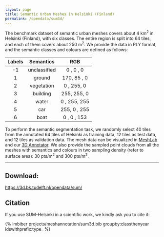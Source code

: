 ```yaml
---
layout: page
title: Semantic Urban Meshes in Helsinki (Finland)
permalink: /opendata/sum3d/
---
```


The benchmark dataset of semantic urban meshes covers about 4 km<sup>2</sup> in Helsinki (Finland), with six classes. The entire region is split into 64 tiles, and each of them covers about 250 m<sup>2</sup>. We provide the data in PLY format, and the semantic classes and colours are defined as follows:

| Labels | Semantics    |    RGB       |
| :-----:| :----------: | :----------:|
| -1     | unclassified | 0  , 0  , 0  |
| 1      | ground       | 170, 85 , 0  |
| 2      | vegetation   | 0  , 255, 0  |
| 3      | building     | 255, 255, 0  |
| 4      | water        | 0  , 255, 255|
| 5      | car          | 255, 0  , 255|
| 6      | boat         | 0  , 0  , 153|

To perform the semantic segmentation task, we randomly select 40 tiles from the annotated 64 tiles of Helsinki as training data, 12 tiles as test data, and 12 tiles as validation data.
The mesh data can be visualized in [MeshLab](http://meshlab.sourceforge.net) and our [3D Annotator](https://github.com/tudelft3d/3D_Urban_Mesh_Annotator). We also provide the sampled point clouds from all the meshes with semantics and colours in two sampling density (refer to surface area): 30 pts/m<sup>2</sup> and  300 pts/m<sup>2</sup>. 

---
## Download:
https://3d.bk.tudelft.nl/opendata/sum/

## Citation
If you use SUM-Helsinki in a scientific work, we kindly ask you to cite it:

{% imbiber projects/meshannotation/sum3d.bib groupby:classthenyear idswithprefix:type_ %}